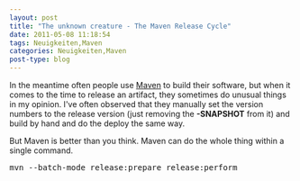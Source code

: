 ```yaml
---
layout: post
title: "The unknown creature - The Maven Release Cycle"
date: 2011-05-08 11:18:54
tags: Neuigkeiten,Maven
categories: Neuigkeiten,Maven
post-type: blog
---
```

<p>In the meantime often people use <a href="http://maven.apache.org"  title="Maven">Maven</a> to build their software, but when it comes to the time to release an artifact, they sometimes do unusual things in my opinion.  I've often observed that they manually set the version numbers to the release version (just removing the <strong>-SNAPSHOT</strong> from it) and build by hand and do the deploy the same way.</p>
<p>But Maven is better than you think. Maven can do the whole thing within a single command.</p>
<pre>
mvn --batch-mode release:prepare release:perform
</pre>
